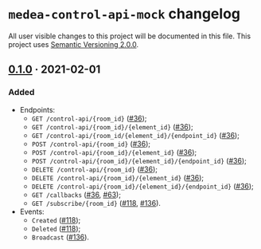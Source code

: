`medea-control-api-mock` changelog
==================================

All user visible changes to this project will be documented in this file. This project uses [Semantic Versioning 2.0.0].




## [0.1.0] · 2021-02-01
[0.1.0]: /../../tree/medea-control-api-mock-0.1.0/mock/control-api

### Added

- Endpoints:
    - `GET /control-api/{room_id}` ([#36]);
    - `GET /control-api/{room_id}/{element_id}` ([#36]);
    - `GET /control-api/{room_id/{element_id}/{endpoint_id}` ([#36]);
    - `POST /control-api/{room_id}` ([#36]);
    - `POST /control-api/{room_id}/{element_id}` ([#36]);
    - `POST /control-api/{room_id}/{element_id}/{endpoint_id}` ([#36]);
    - `DELETE /control-api/{room_id}` ([#36]);
    - `DELETE /control-api/{room_id}/{element_id}` ([#36]);
    - `DELETE /control-api/{room_id}/{element_id}/{endpoint_id}` ([#36]);
    - `GET /callbacks` ([#36], [#63]);
    - `GET /subscribe/{room_id}` ([#118], [#136]).
- Events:
    - `Created` ([#118]);
    - `Deleted` ([#118]);
    - `Broadcast` ([#136]).

[#36]: /../../pull/36
[#63]: /../../pull/63
[#118]: /../../pull/118
[#136]: /../../pull/136





[Semantic Versioning 2.0.0]: https://semver.org
